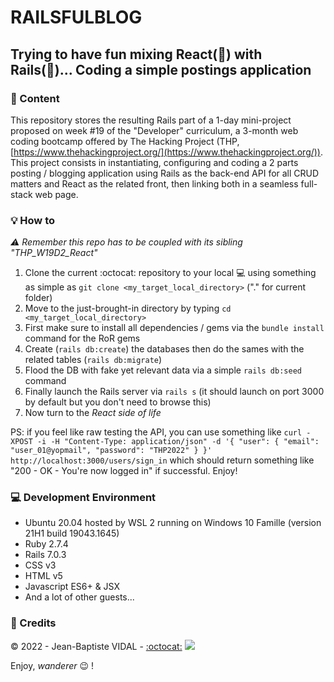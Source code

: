 # RAILSFULBLOG

## Trying to have fun mixing React(:see_no_evil:) with Rails(:speak_no_evil:)... Coding a simple postings application

### :scroll: Content

This repository stores the resulting Rails part of a 1-day mini-project proposed on week #19 of the "Developer" curriculum, a 3-month web coding bootcamp offered by The Hacking Project (THP, [https://www.thehackingproject.org/](https://www.thehackingproject.org/)).  
This project consists in instantiating, configuring and coding a 2 parts posting / blogging application using Rails as the back-end API for all CRUD matters and React as the related front, then linking both in a seamless full-stack web page.

### :bulb: How to

_:warning: Remember this repo has to be coupled with its sibling "THP_W19D2_React"_

1. Clone the current :octocat: repository to your local :computer: using something as simple as `git clone <my_target_local_directory>` ("." for current folder)
2. Move to the just-brought-in directory by typing `cd <my_target_local_directory>`
3. First make sure to install all dependencies / gems via the `bundle install` command for the RoR gems
4. Create (`rails db:create`) the databases then do the sames with the related tables (`rails db:migrate`)
5. Flood the DB with fake yet relevant data via a simple `rails db:seed` command
6. Finally launch the Rails server via `rails s` (it should launch on port 3000 by default but you don't need to browse this)
7. Now turn to the _React side of life_

PS: if you feel like raw testing the API, you can use something like `curl -XPOST -i -H "Content-Type: application/json" -d '{ "user": { "email": "user_01@yopmail", "password": "THP2022" } }' http://localhost:3000/users/sign_in` which should return something like "200 - OK - You're now logged in" if successful. Enjoy!

### :computer: Development Environment

- Ubuntu 20.04 hosted by WSL 2 running on Windows 10 Famille (version 21H1 build 19043.1645)
- Ruby 2.7.4
- Rails 7.0.3
- CSS v3
- HTML v5
- Javascript ES6+ & JSX
- And a lot of other guests...

### :lock_with_ink_pen: Credits

&copy; 2022 - Jean-Baptiste VIDAL - [:octocat:](https://github.com/GibbZ-78) [<img src="https://www.linkedin.com/favicon.ico">](https://www.linkedin.com/in/jeanbaptistevidal/)

Enjoy, _wanderer_ :wink: !
